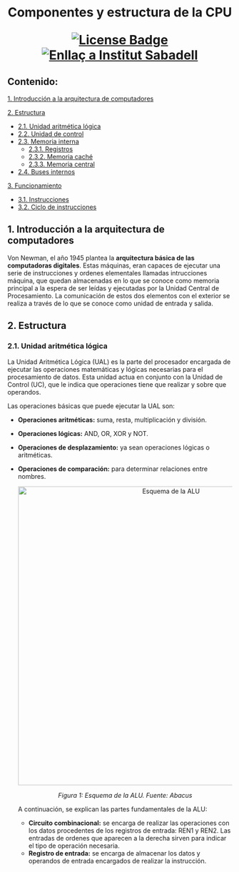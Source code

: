 <h1 align="center">Componentes y estructura de la CPU
<div align="center">

<a href="https://github.com/victordomgs/Teoria-de-sistemas-i-computacion/blob/main/LICENSE"><img src="https://img.shields.io/github/license/abhisheknaiidu/awesome-github-profile-readme?color=2b9348" alt="License Badge"/></a>
<a href="https://agora.xtec.cat/ies-sabadell/"><img src="https://img.shields.io/badge/Institut%20Sabadell-Centre-%23FFD700" alt="Enllaç a Institut Sabadell"/></a>
</a>



</div>

## Contenido:
[1. Introducción a la arquitectura de computadores](#1-introducción-a-la-arquitectura-de-computadores)  

[2. Estructura](#2-estructura)  
  - [2.1. Unidad aritmética lógica](#21-unidad-aritmética-lógica)  
  - [2.2. Unidad de control](#22-unidad-de-control)  
  - [2.3. Memoria interna](#23-memoria-interna)  
    - [2.3.1. Registros](#231-registros)  
    - [2.3.2. Memoria caché](#232-memoria-caché)  
    - [2.3.3. Memoria central](#233-memoria-central)  
  - [2.4. Buses internos](#24-buses-internos)     
  
[3. Funcionamiento](#3-funcionamiento)  
  - [3.1. Instrucciones](#31-instrucciones)  
  - [3.2. Ciclo de instrucciones](#32-ciclo-de-instrucciones)  


## 1. Introducción a la arquitectura de computadores

Von Newman, el año 1945 plantea la **arquitectura básica de las computadoras digitales**. Estas máquinas, eran capaces de ejecutar una serie de instrucciones y ordenes elementales llamadas intrucciones máquina, que quedan almacenadas en lo que se conoce como memoria principal a la espera de ser leídas y ejecutadas por la Unidad Central de Procesamiento. La comunicación de estos dos elementos con el exterior se realiza a través de lo que se conoce como unidad de entrada y salida. 

## 2. Estructura
### 2.1. Unidad aritmética lógica

La Unidad Aritmética Lógica (UAL) es la parte del procesador encargada de ejecutar las operaciones matemáticas y lógicas necesarias para el procesamiento de datos. Esta unidad actua en conjunto con la Unidad de Control (UC), que le indica que operaciones tiene que realizar y sobre que operandos. 

Las operaciones básicas que puede ejecutar la UAL son: 
- **Operaciones aritméticas:** suma, resta, multiplicación y división.
- **Operaciones lógicas:** AND, OR, XOR y NOT.
- **Operaciones de desplazamiento:** ya sean operaciones lógicas o aritméticas.
- **Operaciones de comparación:** para determinar relaciones entre nombres. 

  <div style="text-align: center;">
    <img src="https://github.com/victordomgs/Teoria-de-sistemas-i-computacion/blob/main/T2-Organizacion-de-computadores/T2.1-Arquitectura-de-computadores/images/Esquema%20de%20ALU.png" alt="Esquema de la ALU" width="670" height="auto"/>
    <p><em>Figura 1: Esquema de la ALU. Fuente: Abacus</em></p>
  </div>

  A continuación, se explican las partes fundamentales de la ALU:

  - **Circuito combinacional:** se encarga de realizar las operaciones con los datos procedentes de los registros de entrada: REN1 y REN2. Las entradas de ordenes que aparecen a la derecha sirven para indicar el tipo de operación necesaria.
  - **Registro de entrada:** se encarga de almacenar los datos y operandos de entrada encargados de realizar la instrucción. 
